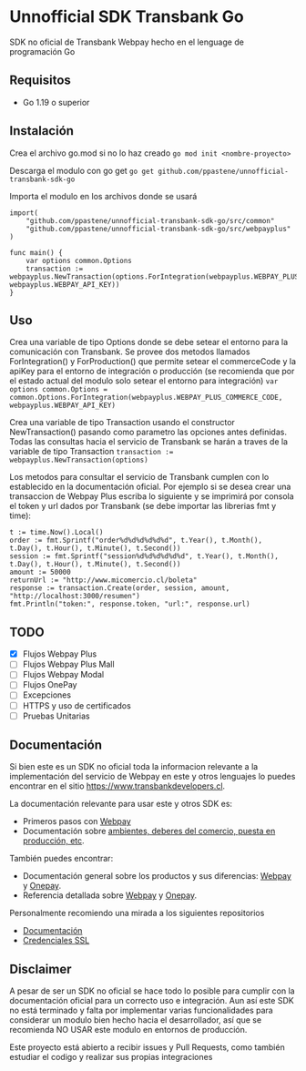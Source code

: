 # Unnofficial SDK Transbank Go
SDK no oficial de Transbank Webpay hecho en el lenguage de programación Go

## Requisitos
- Go 1.19 o superior

## Instalación
Crea el archivo go.mod si no lo haz creado
``` go mod init <nombre-proyecto> ```

Descarga el modulo con go get
``` go get github.com/ppastene/unnofficial-transbank-sdk-go ```

Importa el modulo en los archivos donde se usará
```
import(
	"github.com/ppastene/unnofficial-transbank-sdk-go/src/common"
	"github.com/ppastene/unnofficial-transbank-sdk-go/src/webpayplus"
)

func main() {
	var options common.Options
	transaction := webpayplus.NewTransaction(options.ForIntegration(webpayplus.WEBPAY_PLUS_COMMERCE_CODE, webpayplus.WEBPAY_API_KEY))
}
```

## Uso
Crea una variable de tipo Options donde se debe setear el entorno para la comunicación con Transbank. Se provee dos metodos llamados ForIntegration() y ForProduction() que permite setear el commerceCode y la apiKey para el entorno de integración o producción (se recomienda que por el estado actual del modulo solo setear el entorno para integración)
``` var options common.Options = common.Options.ForIntegration(webpayplus.WEBPAY_PLUS_COMMERCE_CODE, webpayplus.WEBPAY_API_KEY) ```

Crea una variable de tipo Transaction usando el constructor NewTransaction() pasando como parametro las opciones antes definidas. Todas las consultas hacia el servicio de Transbank se harán a traves de la variable de tipo Transaction
``` transaction := webpayplus.NewTransaction(options) ```

Los metodos para consultar el servicio de Transbank cumplen con lo establecido en la documentación oficial. Por ejemplo si se desea crear una transaccion de Webpay Plus escriba lo siguiente y se imprimirá por consola el token y url dados por Transbank (se debe importar las librerias fmt y time):
```
t := time.Now().Local()
order := fmt.Sprintf("order%d%d%d%d%d%d", t.Year(), t.Month(), t.Day(), t.Hour(), t.Minute(), t.Second())
session := fmt.Sprintf("session%d%d%d%d%d%d", t.Year(), t.Month(), t.Day(), t.Hour(), t.Minute(), t.Second())
amount := 50000
returnUrl := "http://www.micomercio.cl/boleta"
response := transaction.Create(order, session, amount, "http://localhost:3000/resumen")
fmt.Println("token:", response.token, "url:", response.url)
```

## TODO
- [x] Flujos Webpay Plus
- [ ] Flujos Webpay Plus Mall
- [ ] Flujos Webpay Modal
- [ ] Flujos OnePay
- [ ] Excepciones
- [ ] HTTPS y uso de certificados
- [ ] Pruebas Unitarias

## Documentación
Si bien este es un SDK no oficial toda la informacion relevante a la implementación del servicio de Webpay en este y otros lenguajes lo puedes encontrar en el sitio https://www.transbankdevelopers.cl.

La documentación relevante para usar este y otros SDK es:
- Primeros pasos con [Webpay](https://www.transbankdevelopers.cl/documentacion/webpay)
- Documentación sobre [ambientes, deberes del comercio, puesta en producción,
  etc](https://www.transbankdevelopers.cl/documentacion/como_empezar#ambientes).
  
También puedes encontrar: 
- Documentación general sobre los productos y sus diferencias:
  [Webpay](https://www.transbankdevelopers.cl/producto/webpay) y
  [Onepay](https://www.transbankdevelopers.cl/producto/onepay).
- Referencia detallada sobre [Webpay](https://www.transbankdevelopers.cl/referencia/webpay) y [Onepay](https://www.transbankdevelopers.cl/referencia/onepay).

Personalmente recomiendo una mirada a los siguientes repositorios
- [Documentación](https://github.com/TransbankDevelopers/transbank-developers-docs)
- [Credenciales SSL](https://github.com/TransbankDevelopers/transbank-webpay-credenciales)

## Disclaimer
A pesar de ser un SDK no oficial se hace todo lo posible para cumplir con la documentación oficial para un correcto uso e integración. Aun así este SDK no está terminado y falta por implementar varias funcionalidades para considerar un modulo bien hecho hacia el desarrollador, así que se recomienda NO USAR este modulo en entornos de producción.

Este proyecto está abierto a recibir issues y Pull Requests, como también estudiar el codigo y realizar sus propias integraciones
